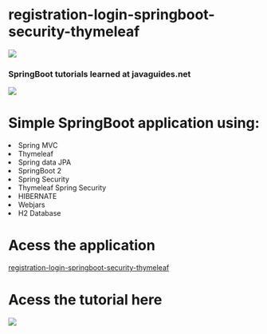 # registration-login-springboot-security-thymeleaf
<img src="https://4.bp.blogspot.com/-ou-a_Aa1t7A/W6IhNc3Q0gI/AAAAAAAAD6Y/pwh44arKiuM_NBqB1H7Pz4-7QhUxAgZkACLcBGAs/s1600/spring-boot-logo.png"/>
<h3><b>SpringBoot tutorials learned at javaguides.net</b></h3>
<img src="https://1.bp.blogspot.com/-z-L__bD9I9s/XGzQ1Du6KMI/AAAAAAAAFm8/8v54HOix1YUiAP05EXlIiiUDIjo3dCosgCK4BGAYYCw/w800/javaguides-logo.png"/>

# Simple SpringBoot application using:
<li> Spring MVC </li> 
<li> Thymeleaf </li>
<li> Spring data JPA </li>
<li> SpringBoot 2 </li>
<li> Spring Security </li>
<li> Thymeleaf Spring Security </li>
<li> HIBERNATE </li>
<li> Webjars </li>
<li> H2 Database </li>

# Acess the application
<a href="https://springboot2webappjsp.herokuapp.com/users"> registration-login-springboot-security-thymeleaf </a>

# Acess the tutorial here
<a href="https://www.javaguides.net/2018/10/user-registration-module-using-springboot-springmvc-springsecurity-hibernate5-thymeleaf-mysql.html" target="blank">
<img src="https://1.bp.blogspot.com/-z-L__bD9I9s/XGzQ1Du6KMI/AAAAAAAAFm8/8v54HOix1YUiAP05EXlIiiUDIjo3dCosgCK4BGAYYCw/w800/javaguides-logo.png"/>
</a>
